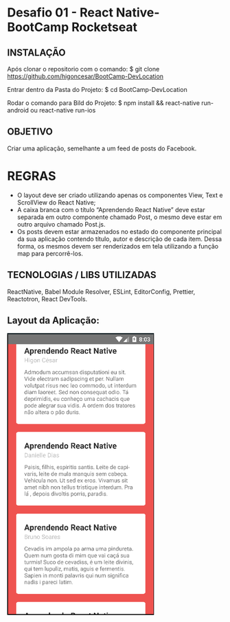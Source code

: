 # Desafio 01 - React Native- BootCamp Rocketseat

## INSTALAÇÃO

Após clonar o repositorio com o comando:
\$ git clone https://github.com/higoncesar/BootCamp-DevLocation

Entrar dentro da Pasta do Projeto:
\$ cd BootCamp-DevLocation

Rodar o comando para Bild do Projeto:
\$ npm install && react-native run-android ou react-native run-ios

## OBJETIVO

Criar uma aplicação, semelhante a um feed de posts do Facebook.

# REGRAS

<ul>
  <li>
    O layout deve ser criado utilizando apenas os componentes View, Text e
    ScrollView do React Native;
  </li>
  <li>
    A caixa branca com o título “Aprendendo React Native” deve estar separada em outro
    componente chamado Post, o mesmo deve estar em outro arquivo chamado Post.js.</li>
  <li>
    Os posts devem estar armazenados no estado do componente principal da sua aplicação
    contendo título, autor e descrição de cada item. Dessa forma, os mesmos devem ser
    renderizados em tela utilizando a função map para percorrê-los.
  </li>
</ul>

## TECNOLOGIAS / LIBS UTILIZADAS

ReactNative, Babel Module Resolver, ESLint, EditorConfig, Prettier, Reactotron, React DevTools.

## Layout da Aplicação:

![Feed](/assets/nativePost.png)
